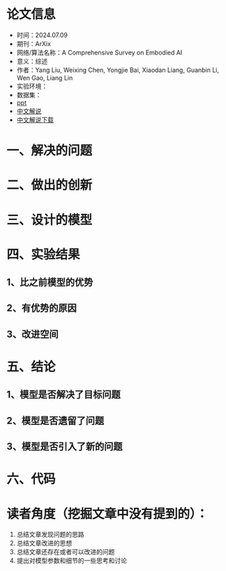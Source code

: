 # 论文信息
- 时间：2024.07.09
- 期刊：ArXix
- 网络/算法名称：A Comprehensive Survey on Embodied AI
- 意义：综述
- 作者：Yang Liu, Weixing Chen, Yongjie Bai, Xiaodan Liang, Guanbin Li, Wen Gao, Liang Lin
- 实验环境：
- 数据集：
- [ppt](../ppt/Aligning%20Cyber%20Space%20with%20Physical%20World%20A%20Comprehensive%20Survey%20on%20Embodied%20AI.pptx)
- [中文解说](https://mp.weixin.qq.com/s/vB-q47YaLcQbdmWwuCci2w)
- [中文解说下载](./具身智能综述：多模态大模型与世界模型在AGI时代的应用与挑战.pdf)

# 一、解决的问题

# 二、做出的创新

# 三、设计的模型

# 四、实验结果

## 1、比之前模型的优势

## 2、有优势的原因

## 3、改进空间

# 五、结论

## 1、模型是否解决了目标问题

## 2、模型是否遗留了问题

## 3、模型是否引入了新的问题

# 六、代码

# 读者角度（挖掘文章中没有提到的）：
1. 总结文章发现问题的思路
2. 总结文章改进的思想
3. 总结文章还存在或者可以改进的问题
4. 提出对模型参数和细节的一些思考和讨论
